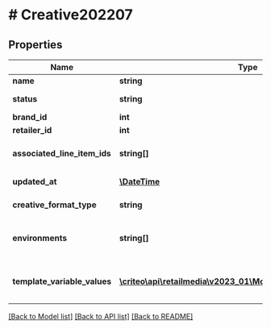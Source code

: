 # # Creative202207

## Properties

Name | Type | Description | Notes
------------ | ------------- | ------------- | -------------
**name** | **string** | Name |
**status** | **string** | Creative Status |
**brand_id** | **int** | Brand Id | [optional]
**retailer_id** | **int** | Retailer Id |
**associated_line_item_ids** | **string[]** | Associated Line Item Ids | [optional]
**updated_at** | [**\DateTime**](\DateTime.md) | Updated at time | [optional]
**creative_format_type** | **string** | Creative format type |
**environments** | **string[]** | Environment type (e.g. mobile, web, app) |
**template_variable_values** | [**\criteo\api\retailmedia\v2023_01\Model\TemplateVariableValue[]**](TemplateVariableValue.md) | The template chosen values |

[[Back to Model list]](../../README.md#models) [[Back to API list]](../../README.md#endpoints) [[Back to README]](../../README.md)
